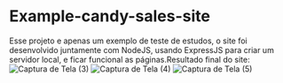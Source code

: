 # Example-candy-sales-site
Esse projeto e apenas um exemplo de teste de estudos, o site foi desenvolvido juntamente com NodeJS, usando ExpressJS para criar um servidor local, e ficar funcional as páginas.Resultado final do site:
![Captura de Tela (3)](https://user-images.githubusercontent.com/125741218/226118704-e6ca9eb6-0ecc-4ad3-a920-2589c577a142.png)
![Captura de Tela (4)](https://user-images.githubusercontent.com/125741218/226118708-92591d76-c5d1-4b7c-99c9-a28cd1f7f99d.png)
![Captura de Tela (5)](https://user-images.githubusercontent.com/125741218/226118713-f4ffa662-4656-4b23-8deb-b88d7a4912ad.png)
